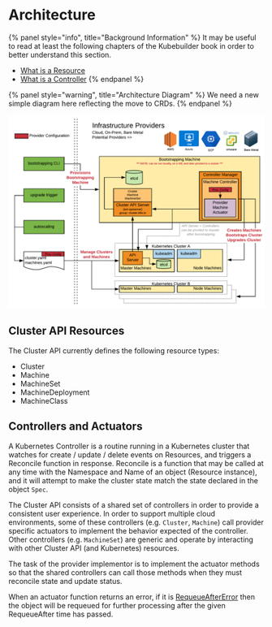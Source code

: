 # Architecture

{% panel style="info", title="Background Information" %}
It may be useful to read at least the following chapters of the Kubebuilder
book in order to better understand this section.

- [What is a Resource](https://github.com/kubernetes-sigs/kubebuilder.git/docs/book/basics/what_is_a_resource.md)
- [What is a Controller](https://github.com/kubernetes-sigs/kubebuilder.git/docs/book/basics/what_is_a_controller.md)
{% endpanel %}

{% panel style="warning", title="Architecture Diagram" %}
We need a new simple diagram here reflecting the move to CRDs.
{% endpanel %}

![Architecture](architecture.png)

## Cluster API Resources

The Cluster API currently defines the following resource types:

- Cluster
- Machine
- MachineSet
- MachineDeployment
- MachineClass

## Controllers and Actuators

A Kubernetes Controller is a routine running in a Kubernetes cluster that
watches for create / update / delete events on Resources, and triggers a
Reconcile function in response. Reconcile is a function that may be called
at any time with the Namespace and Name of an object (Resource instance),
and it will attempt to make the cluster state match the state declared in the
object `Spec`.

The Cluster API consists of a shared set of controllers in order to provide a
consistent user experience. In order to support multiple cloud environments,
some of these controllers (e.g. `Cluster`, `Machine`) call provider specific
actuators to implement the behavior expected of the controller. Other
controllers (e.g. `MachineSet`) are generic and operate by interacting with
other Cluster API (and Kubernetes) resources.

The task of the provider implementor is to implement the actuator methods so
that the shared controllers can call those methods when they must reconcile
state and update status.

When an actuator function returns an error, if it is [RequeueAfterError](
https://github.com/kubernetes-sigs/cluster-api/blob/fa906f36843b065c5294501efe7d78ebd85c3c04/pkg/controller/error/requeue_error.go#L27) then the object will be
requeued for further processing after the given RequeueAfter time has
passed.
